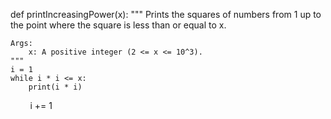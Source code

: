 def printIncreasingPower(x):
    """
    Prints the squares of numbers from 1 up to the point where the square
    is less than or equal to x.

    Args:
        x: A positive integer (2 <= x <= 10^3).
    """
    i = 1
    while i * i <= x:
        print(i * i)
        i += 1
